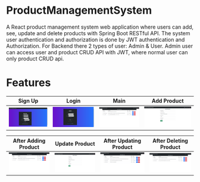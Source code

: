 # ProductManagementSystem
 A React product management system web application where users can add, see, update and delete products with Spring Boot RESTful API. The system user authentication and authorization is done by JWT authentication and Authorization. For Backend there 2 types of user: Admin & User. Admin user can access user and product CRUD API with JWT, where normal user can only product CRUD api.

# Features
| Sign Up   | Login | Main  | Add Product  |
|:---------------:|:-----------:|:-------:|:-------:|
|![singnup_page]|![login_page]|![main_page]|![add_product]  


| After Adding Product | Update Product |  After Updating Product | After Deleting Product
|:-------------------:|:-------------:|:------------:|:------------:|
|![after_add_product]|![update_product]|![after_update_product]|![after_delete_product]


[main_page]: https://github.com/parvez86/MyProductManagementSystem/blob/main/pic/home_page.png
[login_page]: https://github.com/parvez86/MyProductManagementSystem/blob/main/pic/login_page.png
[singnup_page]: https://github.com/parvez86/MyProductManagementSystem/blob/main/pic/register_page.png
[update_product]: https://github.com/parvez86/MyProductManagementSystem/blob/main/pic/edit_product_page.png
[after_update_product]: https://github.com/parvez86/MyProductManagementSystem/blob/main/pic/after_editing_product.png
[add_product]: https://github.com/parvez86/MyProductManagementSystem/blob/main/pic/add_product_page.png
[after_add_product]: https://github.com/parvez86/MyProductManagementSystem/blob/main/pic/after_adding_product.png
[after_delete_product]: https://github.com/parvez86/MyProductManagementSystem/blob/main/pic/after_deleting_product.png

